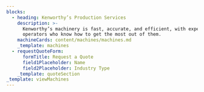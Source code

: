 ```yaml
---
blocks:
  - heading: Kenworthy’s Production Services
    description: >-
      Kenworthy’s machinery is fast, accurate, and efficient, with expert
      operators who know how to get the most out of them.
    machineCards: content/machines/machines.md
    _template: machines
  - requestQuoteForm:
      formTitle: Request a Quote
      field1Placeholder: Name
      field2Placeholder: Industry Type
    _template: quoteSection
_template: viewMachines
---
```


